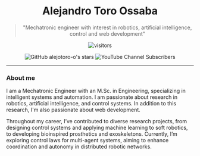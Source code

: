 <div align="center">

# Alejandro Toro Ossaba

> "Mechatronic engineer with interest in robotics, artificial intelligence, control and web development"

![visitors](https://visitor-badge.laobi.icu/badge?page_id=alejotoro-o)

![GitHub alejotoro-o's stars](https://img.shields.io/github/stars/alejotoro-o)
![YouTube Channel Subscribers](https://img.shields.io/youtube/channel/subscribers/UCbnRu3bIi7dvjurI7K0zOiA)
  
</div>

---

### About me

I am a Mechatronic Engineer with an M.Sc. in Engineering, specializing in intelligent systems and automation. I am passionate about research in robotics, artificial intelligence, and control systems. In addition to this research, I'm also passionate about web development.

Throughout my career, I’ve contributed to diverse research projects, from designing control systems and applying machine learning to soft robotics, to developing bioinspired prosthetics and exoskeletons. Currently, I’m exploring control laws for multi-agent systems, aiming to enhance coordination and autonomy in distributed robotic networks.
